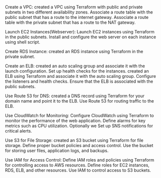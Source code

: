 Create a VPC:
created a VPC using Terraform with public and private subnets in two different availability zones.
Associate a route table with the public subnet that has a route to the internet gateway. 
Associate a route table with the private subnet that has a route to the NAT gateway. 


Launch EC2 Instances(Webserver):
Launch EC2 instances using Terraform in the public subnets. 
Install and configure the web server on each instance using shell script. 


Create RDS Instance:
created an RDS instance using Terraform in the private subnet. 

Create an ELB:
created an auto scaling group and associate it with the launch configuration. Set up health checks for the instances.
created an ELB using Terraform and associate it with the auto scaling group. 
Configure the listeners and health checks. Ensure that the ELB is associated with the public subnets.

Use Route 53 for DNS:
created a DNS record using Terraform for your domain name and point it to the ELB. 
Use Route 53 for routing traffic to the ELB.

Use CloudWatch for Monitoring:
Configure CloudWatch using Terraform to monitor the performance of the web application. 
Define alarms for key metrics such as CPU utilization. 
Optionally we Set up SNS notifications for critical alerts.

Use S3 for File Storage:
created an S3 bucket using Terraform for file storage. 
Define proper bucket policies and access control. 
Use the bucket for storing user files, application logs, and backups.

Use IAM for Access Control:
Define IAM roles and policies using Terraform for controlling access to AWS resources. 
Define roles for EC2 instances, RDS, ELB, and other resources. 
Use IAM to control access to S3 buckets.
